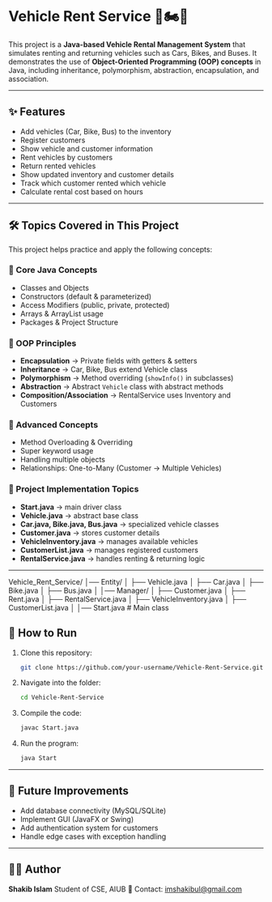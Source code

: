 # Vehicle Rent Service 🚗🏍️🚌

This project is a **Java-based Vehicle Rental Management System** that simulates renting and returning vehicles such as Cars, Bikes, and Buses. It demonstrates the use of **Object-Oriented Programming (OOP) concepts** in Java, including inheritance, polymorphism, abstraction, encapsulation, and association.

---

## ✨ Features

* Add vehicles (Car, Bike, Bus) to the inventory
* Register customers
* Show vehicle and customer information
* Rent vehicles by customers
* Return rented vehicles
* Show updated inventory and customer details
* Track which customer rented which vehicle
* Calculate rental cost based on hours

---

## 🛠 Topics Covered in This Project

This project helps practice and apply the following concepts:

### 🔹 Core Java Concepts

* Classes and Objects
* Constructors (default & parameterized)
* Access Modifiers (public, private, protected)
* Arrays & ArrayList usage
* Packages & Project Structure

### 🔹 OOP Principles

* **Encapsulation** → Private fields with getters & setters
* **Inheritance** → Car, Bike, Bus extend Vehicle class
* **Polymorphism** → Method overriding (`showInfo()` in subclasses)
* **Abstraction** → Abstract `Vehicle` class with abstract methods
* **Composition/Association** → RentalService uses Inventory and Customers

### 🔹 Advanced Concepts

* Method Overloading & Overriding
* Super keyword usage
* Handling multiple objects
* Relationships: One-to-Many (Customer → Multiple Vehicles)

### 🔹 Project Implementation Topics

* **Start.java** → main driver class
* **Vehicle.java** → abstract base class
* **Car.java, Bike.java, Bus.java** → specialized vehicle classes
* **Customer.java** → stores customer details
* **VehicleInventory.java** → manages available vehicles
* **CustomerList.java** → manages registered customers
* **RentalService.java** → handles renting & returning logic

---


Vehicle_Rent_Service/
│── Entity/
│   ├── Vehicle.java
│   ├── Car.java
│   ├── Bike.java
│   ├── Bus.java
│
│── Manager/
│   ├── Customer.java
│   ├── Rent.java
│   ├── RentalService.java
│   ├── VehicleInventory.java
│   ├── CustomerList.java
│
│── Start.java   # Main class



## 🚀 How to Run

1. Clone this repository:

   ```bash
   git clone https://github.com/your-username/Vehicle-Rent-Service.git
   ```

2. Navigate into the folder:

   ```bash
   cd Vehicle-Rent-Service
   ```

3. Compile the code:

   ```bash
   javac Start.java
   ```

4. Run the program:

   ```bash
   java Start
   ```

---

## 📌 Future Improvements

* Add database connectivity (MySQL/SQLite)
* Implement GUI (JavaFX or Swing)
* Add authentication system for customers
* Handle edge cases with exception handling

---

## 👨‍💻 Author

**Shakib Islam**
Student of CSE, AIUB
📧 Contact: [imshakibul@gmail.com](mailto:imshakibul@gmail.com)
